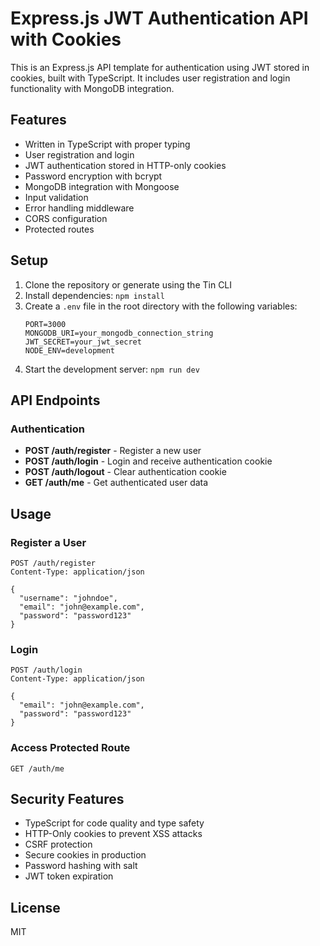 # Express.js JWT Authentication API with Cookies

This is an Express.js API template for authentication using JWT stored in cookies, built with TypeScript. It includes user registration and login functionality with MongoDB integration.

## Features

- Written in TypeScript with proper typing
- User registration and login
- JWT authentication stored in HTTP-only cookies
- Password encryption with bcrypt
- MongoDB integration with Mongoose
- Input validation
- Error handling middleware
- CORS configuration
- Protected routes

## Setup

1. Clone the repository or generate using the Tin CLI
2. Install dependencies: `npm install`
3. Create a `.env` file in the root directory with the following variables:
   ```
   PORT=3000
   MONGODB_URI=your_mongodb_connection_string
   JWT_SECRET=your_jwt_secret
   NODE_ENV=development
   ```
4. Start the development server: `npm run dev`

## API Endpoints

### Authentication
- **POST /auth/register** - Register a new user
- **POST /auth/login** - Login and receive authentication cookie
- **POST /auth/logout** - Clear authentication cookie
- **GET /auth/me** - Get authenticated user data

## Usage

### Register a User
```
POST /auth/register
Content-Type: application/json

{
  "username": "johndoe",
  "email": "john@example.com",
  "password": "password123"
}
```

### Login
```
POST /auth/login
Content-Type: application/json

{
  "email": "john@example.com",
  "password": "password123"
}
```

### Access Protected Route
```
GET /auth/me
```

## Security Features

- TypeScript for code quality and type safety
- HTTP-Only cookies to prevent XSS attacks
- CSRF protection
- Secure cookies in production
- Password hashing with salt
- JWT token expiration

## License

MIT